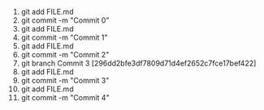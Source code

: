1. git add FILE.md <br>
2. git commit -m "Commit 0" <br>
3. git add FILE.md <br>
4. git commit -m "Commit 1" <br>
5. git add FILE.md <br>
6. git commit -m "Commit 2" <br>
7. git branch Commit 3 [296dd2bfe3df7809d71d4ef2652c7fce17bef422]
8. git add FILE.md <br>
9. git commit -m "Commit 3" <br>
10. git add FILE.md <br>
11. git commit -m "Commit 4" <br>

